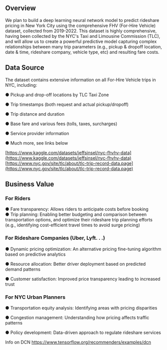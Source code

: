 ## **Overview**

We plan to build a deep learning neural network model to predict rideshare pricing in New York City using the comprehensive FHV (For-Hire Vehicle) dataset, collected from 2019-2022. This dataset is highly comprehensive, having been collected by the NYC's Taxi and Limousine Commission (TLC), and will allow us to create a powerful predictive model capturing complex relationships between many trip parameters (e.g., pickup & dropoff location, date & time, rideshare company, vehicle type, etc) and resulting fare costs.

## **Data Source**

The dataset contains extensive information on all For-Hire Vehicle trips in NYC, including:

●      Pickup and drop-off locations by TLC Taxi Zone

●      Trip timestamps (both request and actual pickup/dropoff)

●      Trip distance and duration

●      Base fare and various fees (tolls, taxes, surcharges)

●      Service provider information

●      Much more, see links below

[https://www.kaggle.com/datasets/jeffsinsel/nyc-fhvhv-data](https://www.kaggle.com/datasets/jeffsinsel/nyc-fhvhv-data) [https://www.nyc.gov/site/tlc/about/tlc-trip-record-data.page](https://www.nyc.gov/site/tlc/about/tlc-trip-record-data.page)

## **Business Value**

### **For Riders**

●      Fare transparency: Allows riders to anticipate costs before booking  
●      Trip planning: Enabling better budgeting and comparison between transportation options, and optimize their rideshare trip planning efforts (e.g., identifying cost-efficient travel times to avoid surge pricing)

### **For Rideshare Companies (Uber, Lyft. . .)**

●      Dynamic pricing optimization: An alternative pricing fine-tuning algorithm based on predictive analytics

●      Resource allocation: Better driver deployment based on predicted demand patterns

●      Customer satisfaction: Improved price transparency leading to increased trust

### **For NYC Urban Planners**

●      Transportation equity analysis: Identifying areas with pricing disparities

●      Congestion management: Understanding how pricing affects traffic patterns

●      Policy development: Data-driven approach to regulate rideshare services

Info on DCN 
https://www.tensorflow.org/recommenders/examples/dcn
